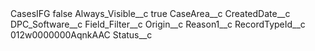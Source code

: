 <?xml version="1.0" encoding="UTF-8"?>
<CustomMetadata xmlns="http://soap.sforce.com/2006/04/metadata" xmlns:xsi="http://www.w3.org/2001/XMLSchema-instance" xmlns:xsd="http://www.w3.org/2001/XMLSchema">
    <label>CasesIFG</label>
    <protected>false</protected>
    <values>
        <field>Always_Visible__c</field>
        <value xsi:type="xsd:boolean">true</value>
    </values>
    <values>
        <field>CaseArea__c</field>
        <value xsi:nil="true"/>
    </values>
    <values>
        <field>CreatedDate__c</field>
        <value xsi:nil="true"/>
    </values>
    <values>
        <field>DPC_Software__c</field>
        <value xsi:nil="true"/>
    </values>
    <values>
        <field>Field_Filter__c</field>
        <value xsi:nil="true"/>
    </values>
    <values>
        <field>Origin__c</field>
        <value xsi:nil="true"/>
    </values>
    <values>
        <field>Reason1__c</field>
        <value xsi:nil="true"/>
    </values>
    <values>
        <field>RecordTypeId__c</field>
        <value xsi:type="xsd:string">012w0000000AqnkAAC</value>
    </values>
    <values>
        <field>Status__c</field>
        <value xsi:nil="true"/>
    </values>
</CustomMetadata>
